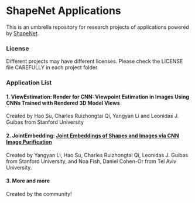 # ShapeNet Applications
This is an umbrella repository for research projects of applications powered by [ShapeNet](http://shapenet.cs.stanford.edu/).

### License
Different projects may have different licenses. Please check the LICENSE file CAREFULLY in each project folder.

### Application List
#### 1. ViewEstimation: Render for CNN: Viewpoint Estimation in Images Using CNNs Trained with Rendered 3D Model Views
Created by Hao Su, Charles Ruizhongtai Qi, Yangyan Li and Leonidas J. Guibas from Stanford University

#### 2. JointEmbedding: <a href="http://geometry.stanford.edu/projects/jointembedding/" target="_blank">Joint Embeddings of Shapes and Images via CNN Image Purification</a>
Created by Yangyan Li, Hao Su, Charles Ruizhongtai Qi, Leonidas J. Guibas from Stanford University, and Noa Fish, Daniel Cohen-Or from Tel Aviv University.

#### 3. More and more
Created by the community!
